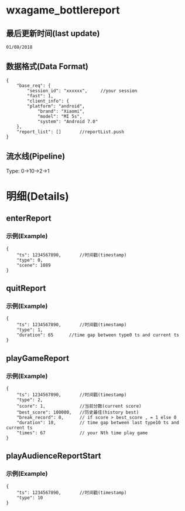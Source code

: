 # wxagame_bottlereport
## 最后更新时间(last update)
```
01/08/2018
```
## 数据格式(Data Format)
```
{
    "base_req": {
        "session_id": "xxxxxx",     //your session
        "fast": 1,
        "client_info": {
        "platform": "android",
            "brand": "Xiaomi",
            "model": "MI 5s",
            "system": "Android 7.0"
    },
    "report_list": []       //reportList.push
}
```


## 流水线(Pipeline)
Type: 0->10->2->1

# 明细(Details)
## enterReport
### 示例(Example)
```
{
    "ts": 1234567890,       //时间戳(timestamp)
    "type": 0,
    "scene": 1089
}
```

## quitReport
### 示例(Example)
```
{
    "ts": 1234567890,       //时间戳(timestamp)
	"type": 1,
	"duration": 65      //time gap between type0 ts and current ts
}
```


## playGameReport
### 示例(Example)
```
{
    "ts": 1234567890,       //时间戳(timestamp)
    "type": 2,
    "score": 1,             //当前分数(current score)
    "best_score": 100000,   //历史最佳(history best)
    "break_record": 0,      // if score > best_score , = 1 else 0
    "duration": 10,         // time gap between last type10 ts and current ts
    "times": 67             // your Nth time play game
}
```

## playAudienceReportStart
### 示例(Example)
```
{
    "ts": 1234567890,       //时间戳(timestamp)
    "type": 10
}
```
